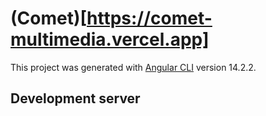 # (Comet)[https://comet-multimedia.vercel.app]

This project was generated with [Angular CLI](https://github.com/angular/angular-cli) version 14.2.2.

## Development server
